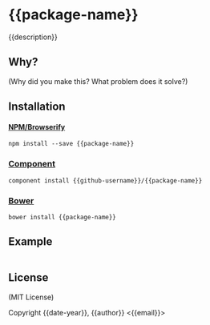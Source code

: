 {{package-name}}
================

{{description}}


Why?
----

(Why did you make this? What problem does it solve?)


Installation
------------

#### [NPM/Browserify][browserify]

    npm install --save {{package-name}}


### [Component][component]

    component install {{github-username}}/{{package-name}}


### [Bower][bower]

    bower install {{package-name}}


Example
------


```javascript
```

License
-------

(MIT License)

Copyright {{date-year}}, {{author}}  <{{email}}>



[browserify]: https://github.com/substack/node-browserify
[component]: https://github.com/component/component/wiki/F.A.Q
[bower]: http://bower.io/